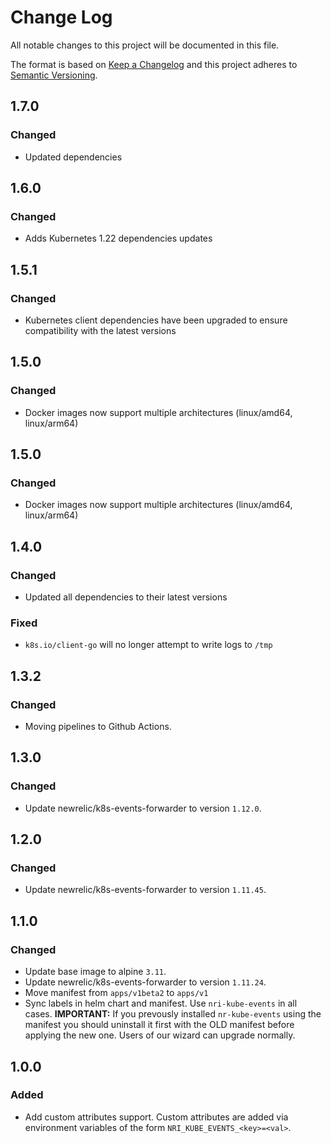 # Change Log

All notable changes to this project will be documented in this file.

The format is based on [Keep a Changelog](http://keepachangelog.com/)
and this project adheres to [Semantic Versioning](http://semver.org/).

## 1.7.0
### Changed

- Updated dependencies

## 1.6.0
### Changed

- Adds Kubernetes 1.22 dependencies updates

## 1.5.1
### Changed

- Kubernetes client dependencies have been upgraded to ensure compatibility with the latest versions

## 1.5.0
### Changed
- Docker images now support multiple architectures (linux/amd64, linux/arm64)

## 1.5.0
### Changed
- Docker images now support multiple architectures (linux/amd64, linux/arm64)

## 1.4.0
### Changed
- Updated all dependencies to their latest versions

### Fixed
- `k8s.io/client-go` will no longer attempt to write logs to `/tmp`

## 1.3.2
### Changed
- Moving pipelines to Github Actions.

## 1.3.0
### Changed
- Update newrelic/k8s-events-forwarder to version `1.12.0`.

## 1.2.0
### Changed
- Update newrelic/k8s-events-forwarder to version `1.11.45`.

## 1.1.0
### Changed
- Update base image to alpine `3.11`.
- Update newrelic/k8s-events-forwarder to version `1.11.24`.
- Move manifest from `apps/v1beta2` to `apps/v1`
- Sync labels in helm chart and manifest. Use `nri-kube-events` in all cases.
  **IMPORTANT:** If you prevously installed `nr-kube-events` using the manifest you should uninstall it first with the OLD manifest before applying the new one. Users of our wizard can upgrade normally.

## 1.0.0
### Added
- Add custom attributes support. Custom attributes are added via environment
  variables of the form `NRI_KUBE_EVENTS_<key>=<val>`.
